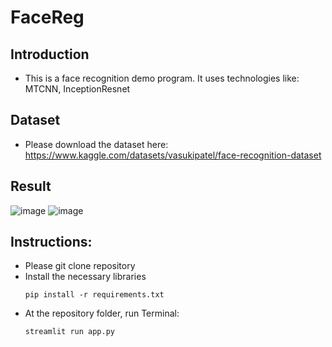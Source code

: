 # FaceReg

## Introduction
- This is a face recognition demo program. It uses technologies like: MTCNN, InceptionResnet

  
## Dataset
- Please download the dataset here: https://www.kaggle.com/datasets/vasukipatel/face-recognition-dataset

## Result

![image](https://github.com/HieuNTg/FaceReg/assets/96096473/1e420dbd-0df3-4cfd-97f6-58e2117a348f) ![image](https://github.com/HieuNTg/FaceReg/assets/96096473/31cd7a58-d2e0-49ed-93a9-a6867d42a946)


## Instructions:
- Please git clone repository
- Install the necessary libraries
  ```shell
  pip install -r requirements.txt
  
- At the repository folder, run Terminal:
   ```shell
  streamlit run app.py

